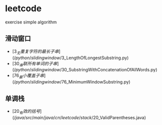 # leetcode
exercise  simple algorithm

## 滑动窗口
- [$3_无重复字符的最长子串](/python/slidingwindow/$3_LengthOfLongestSubstring.py)
- [$30_串联所有单词的子串](/python/slidingwindow/$30_SubstringWithConcatenationOfAllWords.py)
- [$76_最小覆盖子串](/python/slidingwindow/$76_MinimumWindowSubstring.py)

## 单调栈
- [$20_有效的括号](/java/src/main/java/cn/leetcode/stack/$20_ValidParentheses.java)
